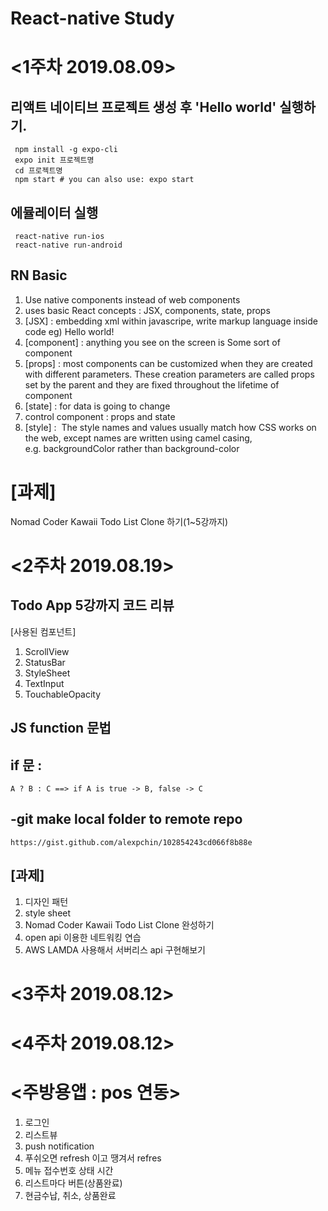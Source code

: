 # React-native Study

<1주차 2019.08.09>
================
  ## 리액트 네이티브 프로젝트 생성 후 'Hello world' 실행하기.
     npm install -g expo-cli
     expo init 프로젝트명
     cd 프로젝트명
     npm start # you can also use: expo start
    
   ## 에뮬레이터 실행
     react-native run-ios
     react-native run-android
    
   ## RN Basic
   1. Use native components instead of web components
   2. uses basic React concepts : JSX, components, state, props
   3. [JSX] : embedding xml within javascripe, write markup language inside code
      eg) <View><Text>Hello world!</Text></View> 
   4. [component] : anything you see on the screen is Some sort of component
   5. [props] : most components can be customized when they are created with different parameters. These creation parameters                   are called props set by the parent and they are fixed throughout the lifetime of component
   6. [state] : for data is going to change
   7. control component : props and state
   8. [style] :  The style names and values usually match how CSS works on the web, except names are written using camel                        casing, e.g. backgroundColor rather than background-color

  # [과제]
   Nomad Coder Kawaii Todo List Clone 하기(1~5강까지)
  
<2주차 2019.08.19>
================
  ## Todo App 5강까지 코드 리뷰
   [사용된 컴포넌트]
   1. ScrollView
   2. StatusBar
   3. StyleSheet  
   4. TextInput
   5. TouchableOpacity
    
  ## JS function 문법
  
  ## if 문 :
    A ? B : C ==> if A is true -> B, false -> C
    
  ## -git make local folder to remote repo
    https://gist.github.com/alexpchin/102854243cd066f8b88e
    
  
  ## [과제]
   1. 디자인 패턴
   2. style sheet
   3. Nomad Coder Kawaii Todo List Clone 완성하기
   4. open api 이용한 네트워킹 연습
   5. AWS LAMDA 사용해서 서버리스 api 구현해보기
    
<3주차 2019.08.12>
===============





<4주차 2019.08.12>
==============

<주방용앱 : pos 연동>
========
1. 로그인
2. 리스트뷰
3. push notification
4. 푸쉬오면 refresh 이고 땡겨서 refres
5. 메뉴 접수번호 상태 시간
6. 리스트마다 버튼(상품완료)
7. 현금수납, 취소, 상품완료
